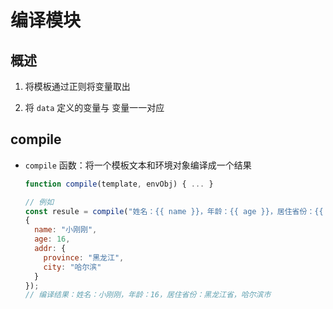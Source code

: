 # 编译模块

## 概述

1.  将模板通过正则将变量取出

2.  将 `data` 定义的变量与 变量一一对应

## compile

  - `compile` 函数：将一个模板文本和环境对象编译成一个结果

    ```js
    function compile(template, envObj) { ... }
    ```

    ```js
    // 例如
    const resule = compile("姓名：{{ name }}，年龄：{{ age }}，居住省份：{{ addr.province }}省，{{ addr.city }}市",
    {
      name: "小刚刚",
      age: 16,
      addr: {
        province: "黑龙江",
        city: "哈尔滨"
      }
    });
    // 编译结果：姓名：小刚刚，年龄：16，居住省份：黑龙江省，哈尔滨市
    ```
